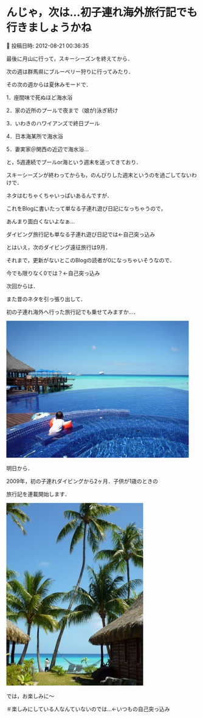 # んじゃ，次は…初子連れ海外旅行記でも行きましょうかね

📅 投稿日時: 2012-08-21 00:36:35

最後に月山に行って，スキーシーズンを終えてから．





次の週は群馬県にブルーベリー狩りに行ってみたり．


その次の週からは夏休みモードで．





1．座間味で死ぬほど海水浴


2．家の近所のプールで夜まで（娘が)泳ぎ続け


3．いわきのハワイアンズで終日プール


4．日本海某所で海水浴


5．妻実家＠関西の近辺で海水浴…





と，5週連続でプールor海という週末を送ってきており．


スキーシーズンが終わってからも，のんびりした週末というのを過ごしてないわけで．


ネタはむちゃくちゃいっぱいあるんですが．


これをBlogに書いたって単なる子連れ遊び日記になっちゃうので，


あんまり面白くないよなぁ…


ダイビング旅行記も単なる子連れ遊び日記では←自己突っ込み





とはいえ，次のダイビング遠征旅行は9月．


それまで，更新がないとこのBlogの読者が0になっちゃいそうなので．


今でも限りなく0では？←自己突っ込み





次回からは．


また昔のネタを引っ張り出して．


初の子連れ海外へ行った旅行記でも乗せてみますか…．




![99b7bb0a02fa846ebc371f02461e1c22.jpg](images/99b7bb0a02fa846ebc371f02461e1c22.jpg)







明日から．


2009年，初の子連れダイビングから2ヶ月．子供が1歳のときの


旅行記を連載開始します．







![8c0cb7a2a4071426bc6d9708c94a4000.jpg](images/8c0cb7a2a4071426bc6d9708c94a4000.jpg)







では，お楽しみに～


＃楽しみにしている人なんていないのでは…←いつもの自己突っ込み
